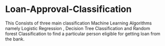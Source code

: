 # Loan-Approval-Classification
This Consists of  three main classification Machine Learning Algorithms namely Logistic Regression , Decision Tree Classification and Random forest Classification to find a particular person eligible for getting loan from the bank.
